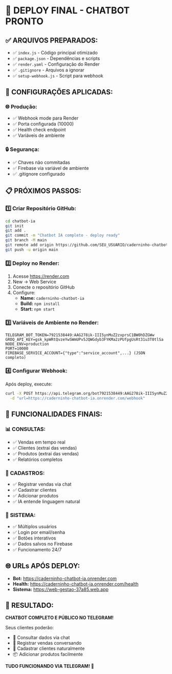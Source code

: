 # 🚀 DEPLOY FINAL - CHATBOT PRONTO

## ✅ **ARQUIVOS PREPARADOS:**
- ✅ `index.js` - Código principal otimizado
- ✅ `package.json` - Dependências e scripts
- ✅ `render.yaml` - Configuração do Render
- ✅ `.gitignore` - Arquivos a ignorar
- ✅ `setup-webhook.js` - Script para webhook

## 🔧 **CONFIGURAÇÕES APLICADAS:**

### 🌐 **Produção:**
- ✅ Webhook mode para Render
- ✅ Porta configurada (10000)
- ✅ Health check endpoint
- ✅ Variáveis de ambiente

### 🔒 **Segurança:**
- ✅ Chaves não commitadas
- ✅ Firebase via variável de ambiente
- ✅ .gitignore configurado

## 📋 **PRÓXIMOS PASSOS:**

### 1️⃣ **Criar Repositório GitHub:**
```bash
cd chatbot-ia
git init
git add .
git commit -m "Chatbot IA completo - deploy ready"
git branch -M main
git remote add origin https://github.com/SEU_USUARIO/caderninho-chatbot.git
git push -u origin main
```

### 2️⃣ **Deploy no Render:**
1. Acesse https://render.com
2. New → Web Service
3. Conecte o repositório GitHub
4. Configure:
   - **Name:** `caderninho-chatbot-ia`
   - **Build:** `npm install`
   - **Start:** `npm start`

### 3️⃣ **Variáveis de Ambiente no Render:**
```
TELEGRAM_BOT_TOKEN=7921538449:AAG278ik-III5ynMuZ2zxprsC1BW0hDZGWw
GROQ_API_KEY=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
NODE_ENV=production
PORT=10000
FIREBASE_SERVICE_ACCOUNT={"type":"service_account",...} (JSON completo)
```

### 4️⃣ **Configurar Webhook:**
Após deploy, execute:
```bash
curl -X POST https://api.telegram.org/bot7921538449:AAG278ik-III5ynMuZ2zxprsC1BW0hDZGWw/setWebhook \
  -d "url=https://caderninho-chatbot-ia.onrender.com/webhook"
```

## 🎯 **FUNCIONALIDADES FINAIS:**

### 📊 **CONSULTAS:**
- ✅ Vendas em tempo real
- ✅ Clientes (extrai das vendas)
- ✅ Produtos (extrai das vendas)
- ✅ Relatórios completos

### 📝 **CADASTROS:**
- ✅ Registrar vendas via chat
- ✅ Cadastrar clientes
- ✅ Adicionar produtos
- ✅ IA entende linguagem natural

### 🤖 **SISTEMA:**
- ✅ Múltiplos usuários
- ✅ Login por email/senha
- ✅ Botões interativos
- ✅ Dados salvos no Firebase
- ✅ Funcionamento 24/7

## 🌐 **URLs APÓS DEPLOY:**
- **Bot:** https://caderninho-chatbot-ia.onrender.com
- **Health:** https://caderninho-chatbot-ia.onrender.com/health
- **Sistema:** https://web-gestao-37a85.web.app

## 🎉 **RESULTADO:**
**CHATBOT COMPLETO E PÚBLICO NO TELEGRAM!**

Seus clientes poderão:
- 📱 Consultar dados via chat
- 📝 Registrar vendas conversando
- 👥 Cadastrar clientes naturalmente
- 📦 Adicionar produtos facilmente

**TUDO FUNCIONANDO VIA TELEGRAM! 🚀**